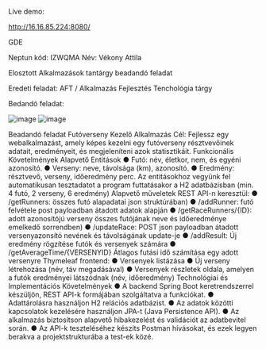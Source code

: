 Live demo:

http://16.16.85.224:8080/

GDE

Neptun kód: IZWQMA
Név: Vékony Attila

Elosztott Alkalmazások tantárgy beadandó feladat

Eredeti feladat: AFT / Alkalmazás Fejlesztés Tenchológia tárgy 

Bedandó feladat:

![image](https://github.com/vekonyat/demo/assets/59034700/c3755af5-03a1-4dad-9cdf-1b19ae9d5b1f)
![image](https://github.com/vekonyat/demo/assets/59034700/eb24260b-db06-4b1c-82c4-48d9865c64af)

Beadandó feladat
Futóverseny Kezelő Alkalmazás
Cél: Fejlessz egy webalkalmazást, amely képes kezelni egy futóverseny résztvevőinek adatait, eredményeit, és megjeleníteni azok statisztikáit.
Funkcionális Követelmények
Alapvető Entitások
● Futó: név, életkor, nem, és egyéni azonosító.
● Verseny: neve, távolsága (km), azonosító.
● Eredmény: résztvevő, verseny, időeredmény perc.
Az entitásokhoz vegyünk fel automatikusan tesztadatot a program futtatásakor a H2 adatbázisban (min. 4 futó, 2 verseny, 6 eredmény)
Alapvető műveletek REST API-n keresztül:
● /getRunners: összes futó alapadatai json struktúrában)
● /addRunner: futó felvétele post payloadban átadott adatok alapján
● /getRaceRunners/{ID}: adott azonosítójú verseny összes futójának neve és időeredménye emelkedő sorrendben)
● /updateRace: POST json payloadban átadott versenyazonsító nevének és távolságának update-je
● /addResult: Új eredmény rögzítése futók és versenyek számára
● /getAverageTime/{VERSENYID} Átlagos futási idő számítása egy adott versenyre
Thymeleaf frontend:
● Versenyek listázása
● Új verseny létrehozása (név, táv megadásával)
● Versenyek részletek oldala, amelyen a futók eredményei látszódnak (név, időeredmény)
Technológiai és Implementációs Követelmények
● A backend Spring Boot keretrendszerrel készüljön, REST API-k formájában szolgáltatva a funkciókat.
● Adattárolásra használjon H2 relációs adatbázist.
● Az adatok közötti kapcsolatok kezelésére használjon JPA-t (Java Persistence API).
● Az alkalmazás biztosítson alapvető hibakezelést és validációt az adatbevitel során.
● Az API-k teszteléséhez készíts Postman hívásokat, és ezek legyen berakva a projektstrukturába a test-ek közé.
